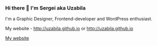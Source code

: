 ### Hi there 👋 I'm Sergei aka Uzabila

I'm a Graphic Designer, Frontend-developer and WordPress enthusiast.

My website - http://uzabila.github.io or <http://uzabila.github.io>

[My website](https://uzabila.github.io/)

<!--
**uzabila/uzabila** is a ✨ _special_ ✨ repository because its `README.md` (this file) appears on your GitHub profile.

Here are some ideas to get you started:

- 🔭 I’m currently working on ...
- 🌱 I’m currently learning ...
- 👯 I’m looking to collaborate on ...
- 🤔 I’m looking for help with ...
- 💬 Ask me about ...
- 📫 How to reach me: ...
- 😄 Pronouns: ...
- ⚡ Fun fact: ...
-->
